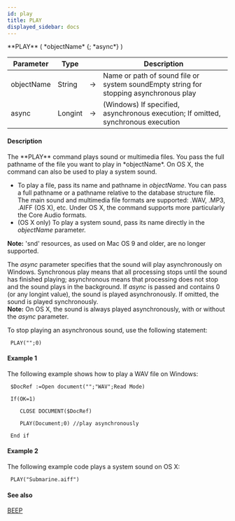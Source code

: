 ```yaml
---
id: play
title: PLAY
displayed_sidebar: docs
---
```


<!--REF #_command_.PLAY.Syntax-->**PLAY** ( *objectName* {; *async*} )<!-- END REF-->
<!--REF #_command_.PLAY.Params-->
| Parameter | Type |  | Description |
| --- | --- | --- | --- |
| objectName | String | -> | Name or path of sound file or system soundEmpty string for stopping asynchronous play |
| async | Longint | -> | (Windows) If specified, asynchronous execution; If omitted, synchronous execution |

<!-- END REF-->

#### Description 

<!--REF #_command_.PLAY.Summary-->The **PLAY** command plays sound or multimedia files.<!-- END REF--> You pass the full pathname of the file you want to play in *objectName*. On OS X, the command can also be used to play a system sound. 

* To play a file, pass its name and pathname in *objectName*. You can pass a full pathname or a pathname relative to the database structure file.  
The main sound and multimedia file formats are supported: .WAV, .MP3, .AIFF (OS X), etc. Under OS X, the command supports more particularly the Core Audio formats.
* (OS X only) To play a system sound, pass its name directly in the *objectName* parameter.

**Note:** 'snd' resources, as used on Mac OS 9 and older, are no longer supported.

The *async* parameter specifies that the sound will play asynchronously on Windows. Synchronous play means that all processing stops until the sound has finished playing; asynchronous means that processing does not stop and the sound plays in the background. If *async* is passed and contains 0 (or any longint value), the sound is played asynchronously. If omitted, the sound is played synchronously.  
**Note:** On OS X, the sound is always played asynchronously, with or without the *async* parameter.

To stop playing an asynchronous sound, use the following statement:

```4d
 PLAY("";0)
```

#### Example 1 

The following example shows how to play a WAV file on Windows:

```4d
 $DocRef :=Open document("";"WAV";Read Mode)

 If(OK=1)

    CLOSE DOCUMENT($DocRef)

    PLAY(Document;0) //play asynchronously

 End if
```

#### Example 2 

The following example code plays a system sound on OS X:

```4d
 PLAY("Submarine.aiff")
```

#### See also 
[BEEP](beep.md)  